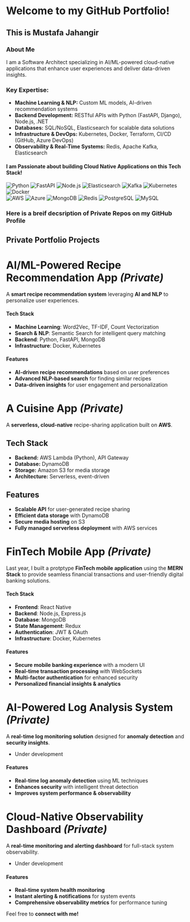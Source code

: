 # Welcome to my GitHub Portfolio!

## This is **Mustafa Jahangir**

### About Me

I am a Software Architect specializing in AI/ML-powered cloud-native applications that enhance user experiences and deliver data-driven insights.

### Key Expertise:
- **Machine Learning & NLP:** Custom ML models, AI-driven recommendation systems
- **Backend Development:** RESTful APIs with Python (FastAPI, Django), Node.js, .NET
- **Databases:** SQL/NoSQL, Elasticsearch for scalable data solutions
- **Infrastructure & DevOps:** Kubernetes, Docker, Terraform, CI/CD (GitHub, Azure DevOps)
- **Observability & Real-Time Systems:** Redis, Apache Kafka, Elasticsearch

#### I am Passionate about building Cloud Native Applications on this Tech Stack!
![Python](https://img.shields.io/badge/Python-3776AB?style=for-the-badge&logo=python&logoColor=white) ![FastAPI](https://img.shields.io/badge/FastAPI-009688?style=for-the-badge&logo=fastapi&logoColor=white)  ![Node.js](https://img.shields.io/badge/Node.js-339933?style=for-the-badge&logo=nodedotjs&logoColor=white)  ![Elasticsearch](https://img.shields.io/badge/Elasticsearch-005571?style=for-the-badge&logo=elasticsearch&logoColor=white)  ![Kafka](https://img.shields.io/badge/Apache%20Kafka-231F20?style=for-the-badge&logo=apachekafka&logoColor=white)  ![Kubernetes](https://img.shields.io/badge/Kubernetes-326CE5?style=for-the-badge&logo=kubernetes&logoColor=white)  ![Docker](https://img.shields.io/badge/Docker-2496ED?style=for-the-badge&logo=docker&logoColor=white)  
![AWS](https://img.shields.io/badge/AWS-232F3E?style=for-the-badge&logo=amazonaws&logoColor=white)  ![Azure](https://img.shields.io/badge/Azure-0078D4?style=for-the-badge&logo=microsoftazure&logoColor=white)  ![MongoDB](https://img.shields.io/badge/MongoDB-47A248?style=for-the-badge&logo=mongodb&logoColor=white)  ![Redis](https://img.shields.io/badge/Redis-DC382D?style=for-the-badge&logo=redis&logoColor=white)  ![PostgreSQL](https://img.shields.io/badge/PostgreSQL-336791?style=for-the-badge&logo=postgresql&logoColor=white)  ![MySQL](https://img.shields.io/badge/MySQL-4479A1?style=for-the-badge&logo=mysql&logoColor=white)  

### Here is a breif decsription of Private Repos on my GitHub Profile  

##  Private Portfolio Projects  

# AI/ML-Powered Recipe Recommendation App *(Private)*  
A **smart recipe recommendation system** leveraging **AI and NLP** to personalize user experiences.  

####  Tech Stack  
- **Machine Learning**: Word2Vec, TF-IDF, Count Vectorization  
- **Search & NLP**: Semantic Search for intelligent query matching  
- **Backend**: Python, FastAPI, MongoDB  
- **Infrastructure**: Docker, Kubernetes  

####  Features  
-  **AI-driven recipe recommendations** based on user preferences  
-  **Advanced NLP-based search** for finding similar recipes  
-  **Data-driven insights** for user engagement and personalization  

#  A Cuisine App *(Private)*

A **serverless, cloud-native** recipe-sharing application built on **AWS**.

## Tech Stack  
- **Backend:** AWS Lambda (Python), API Gateway  
- **Database:** DynamoDB  
- **Storage:** Amazon S3 for media storage  
- **Architecture:** Serverless, event-driven  

##  Features
-  **Scalable API** for user-generated recipe sharing  
-  **Efficient data storage** with DynamoDB  
-  **Secure media hosting** on S3  
-  **Fully managed serverless deployment** with AWS services  

# **FinTech Mobile App** *(Private)*  
Last year, I built a protptype **FinTech mobile application** using the **MERN Stack** to provide seamless financial transactions and user-friendly digital banking solutions.  

#### Tech Stack  
- **Frontend**: React Native  
- **Backend**: Node.js, Express.js  
- **Database**: MongoDB  
- **State Management**: Redux  
- **Authentication**: JWT & OAuth  
- **Infrastructure**: Docker, Kubernetes  

#### Features  
-  **Secure mobile banking experience** with a modern UI  
-  **Real-time transaction processing** with WebSockets  
-  **Multi-factor authentication** for enhanced security  
-  **Personalized financial insights & analytics**  

# **AI-Powered Log Analysis System** *(Private)*
A **real-time log monitoring solution** designed for **anomaly detection** and **security insights**.  
- Under development
  
####  Features  
-  **Real-time log anomaly detection** using ML techniques  
-  **Enhances security** with intelligent threat detection  
-  **Improves system performance & observability**  

# **Cloud-Native Observability Dashboard** *(Private)*
A **real-time monitoring and alerting dashboard** for full-stack system observability.  
- Under development
  
####  Features  
-  **Real-time system health monitoring**  
-  **Instant alerting & notifications** for system events  
-  **Comprehensive observability metrics** for performance tuning  

Feel free to **connect with me!** 
